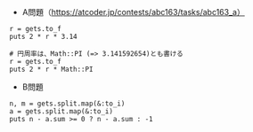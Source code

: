 - A問題（https://atcoder.jp/contests/abc163/tasks/abc163_a）

```
r = gets.to_f
puts 2 * r * 3.14

# 円周率は、Math::PI (=> 3.141592654)とも書ける
r = gets.to_f
puts 2 * r * Math::PI
```

- B問題
```
n, m = gets.split.map(&:to_i)
a = gets.split.map(&:to_i)
puts n - a.sum >= 0 ? n - a.sum : -1
```
